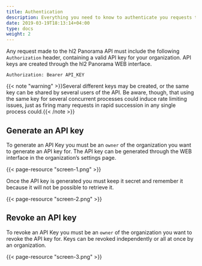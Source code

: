 ```yaml
---
title: Authentication
description: Everything you need to know to authenticate you requests to hl2 Panorama REST API.
date: 2019-03-19T18:13:14+04:00
type: docs
weight: 2
---
```


Any request made to the hl2 Panorama API must include the following `Authorization` header, containing a valid API key for your organization. API keys are created through the hl2 Panorama WEB interface.

```http
Authorization: Bearer API_KEY
```

{{< note "warning" >}}Several different keys may be created, or the same key can be shared by several users of the API. Be aware, though, that using the same key for several concurrent processes could induce rate limiting issues, just as firing many requests in rapid succession in any single process could.{{< /note >}}

## Generate an API key

To generate an API Key you must be an `owner` of the organization you want to generate an API key for. The API key can be generated through the WEB interface in the organization’s settings page.

{{< page-resource "screen-1.png" >}}

Once the API key is generated you must keep it secret and remember it because it will not be possible to retrieve it.

{{< page-resource "screen-2.png" >}}

## Revoke an API key

To revoke an API Key you must be an `owner` of the organization you want to revoke the API key for. Keys can be revoked independently or all at once by an organization.

{{< page-resource "screen-3.png" >}}
